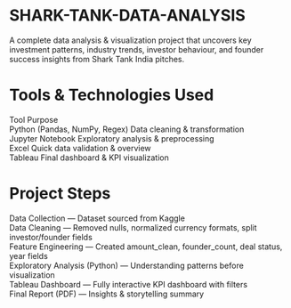 # SHARK-TANK-DATA-ANALYSIS  
A complete data analysis & visualization project that uncovers key investment patterns, industry trends, investor behaviour, and founder success insights from Shark Tank India pitches.  

# Tools & Technologies Used  
Tool	Purpose  
Python (Pandas, NumPy, Regex)	Data cleaning & transformation  
Jupyter Notebook	Exploratory analysis & preprocessing  
Excel	Quick data validation & overview  
Tableau	Final dashboard & KPI visualization  

# Project Steps
Data Collection — Dataset sourced from Kaggle  
Data Cleaning — Removed nulls, normalized currency formats, split investor/founder fields  
Feature Engineering — Created amount_clean, founder_count, deal status, year fields  
Exploratory Analysis (Python) — Understanding patterns before visualization  
Tableau Dashboard — Fully interactive KPI dashboard with filters  
Final Report (PDF) — Insights & storytelling summary  
